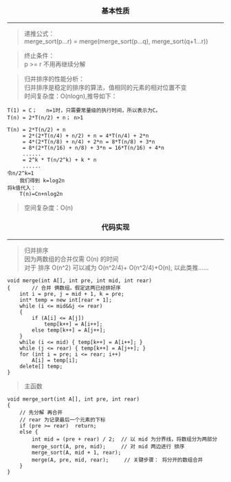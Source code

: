 <h3 align="center">基本性质</h3>
<hr/>

> 递推公式：<br/>
> merge_sort(p…r) = merge(merge_sort(p…q), merge_sort(q+1…r))

> 终止条件：<br/>
> p >= r 不用再继续分解

> 归并排序的性能分析：<br/>
> 归并排序是稳定的排序的算法，值相同的元素的相对位置不变 <br/>
> 时间复杂度：O(nlogn),推导如下：
``` 
T(1) = C；   n=1时，只需要常量级的执行时间，所以表示为C。
T(n) = 2*T(n/2) + n； n>1

T(n) = 2*T(n/2) + n
     = 2*(2*T(n/4) + n/2) + n = 4*T(n/4) + 2*n
     = 4*(2*T(n/8) + n/4) + 2*n = 8*T(n/8) + 3*n
     = 8*(2*T(n/16) + n/8) + 3*n = 16*T(n/16) + 4*n
     ......
     = 2^k * T(n/2^k) + k * n
     ......
令n/2^k=1
    我们得到 k=log2n
将k值代入：
    T(n)=Cn+nlog2n
```
> 空间复杂度：O(n)

<h3 align="center">代码实现</h3>
<hr>

> 归并排序 <br/>
> 因为两数组的合并仅需 O(n) 的时间 <br/>
> 对于 排序 O(n^2)  可以减为 O(n^2/4)+ O(n^2/4)+O(n), 以此类推......
``` 
void merge(int A[], int pre, int mid, int rear)
{		// 合并 俩数组，假定这两已经排好序
	int i = pre, j = mid + 1, k = pre;
	int* temp = new int[rear + 1];
	while (i <= mid&&j <= rear)
	{
		if (A[i] <= A[j])
			temp[k++] = A[i++];
		else temp[k++] = A[j++];
	}
	while (i <= mid) { temp[k++] = A[i++]; }
	while (j <= rear) { temp[k++] = A[j++]; }
	for (int i = pre; i <= rear; i++)
		A[i] = temp[i];
	delete[] temp;
}
```
> 主函数
```
void merge_sort(int A[], int pre, int rear)
{	
    // 先分解 再合并
	// rear 为记录最后一个元素的下标
	if (pre >= rear)  return;
	else {
		int mid = (pre + rear) / 2;  // 以 mid 为分界线，将数组分为两部分
		merge_sort(A, pre, mid);     // 对 mid 两边进行 排序
		merge_sort(A, mid + 1, rear);
		merge(A, pre, mid, rear);     // 关键步骤： 将分开的数组合并
	}
}
```